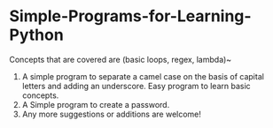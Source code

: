 # Simple-Programs-for-Learning-Python
Concepts that are covered are (basic loops, regex, lambda)~
1) A simple program to separate a camel case on the basis of capital letters and adding an underscore. Easy program to learn basic concepts.
2) A Simple program to create a password.
3) Any more suggestions or additions are welcome!
